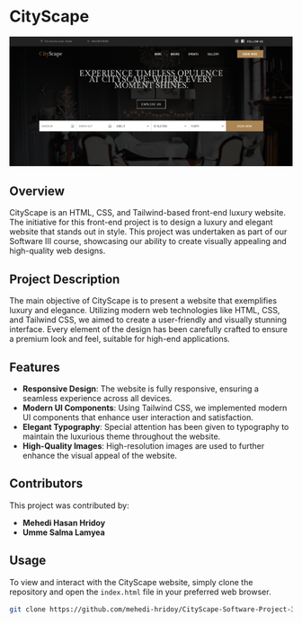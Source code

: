 # CityScape

![Website Outlook](./assets/images/WebsiteOutlook.png)

## Overview
CityScape is an HTML, CSS, and Tailwind-based front-end luxury website. The initiative for this front-end project is to design a luxury and elegant website that stands out in style. This project was undertaken as part of our Software III course, showcasing our ability to create visually appealing and high-quality web designs.

## Project Description
The main objective of CityScape is to present a website that exemplifies luxury and elegance. Utilizing modern web technologies like HTML, CSS, and Tailwind CSS, we aimed to create a user-friendly and visually stunning interface. Every element of the design has been carefully crafted to ensure a premium look and feel, suitable for high-end applications.

## Features
- **Responsive Design**: The website is fully responsive, ensuring a seamless experience across all devices.
- **Modern UI Components**: Using Tailwind CSS, we implemented modern UI components that enhance user interaction and satisfaction.
- **Elegant Typography**: Special attention has been given to typography to maintain the luxurious theme throughout the website.
- **High-Quality Images**: High-resolution images are used to further enhance the visual appeal of the website.

## Contributors
This project was contributed by:
- **Mehedi Hasan Hridoy**
- **Umme Salma Lamyea**

## Usage
To view and interact with the CityScape website, simply clone the repository and open the `index.html` file in your preferred web browser.

```sh
git clone https://github.com/mehedi-hridoy/CityScape-Software-Project-3.git

